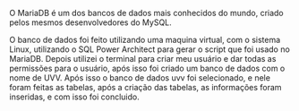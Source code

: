 O MariaDB é um dos bancos de dados mais conhecidos do mundo, criado pelos mesmos desenvolvedores do MySQL.

O banco de dados foi feito utilizando uma maquina virtual, com o sistema Linux, utilizando o SQL Power Architect para gerar o script que foi usado no MariaDB.
Depois utilizei o terminal para criar meu usuário e dar todas as permissões para o usuário, após isso foi criado um banco de dados com o nome de UVV.
Após isso o banco de dados uvv foi selecionado, e nele foram feitas as tabelas, após a criação das tabelas, as informações foram inseridas, e com isso foi concluido.
